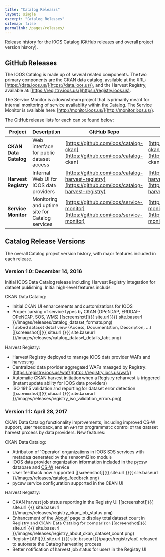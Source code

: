 ```yaml
---
title: "Catalog Releases"
layout: single
excerpt: "Catalog Releases"
sitemap: false
permalink: /pages/releases/
---
```

Release history for the IOOS Catalog (GitHub releases and overall project version history).


## GitHub Releases ##
The IOOS Catalog is made up of several related components.  The two primary components are the CKAN data catalog, available
at the URL: [https://data.ioos.us/](https://data.ioos.us/), and the Harvest Registry, available at:
[https://registry.ioos.us/](https://registry.ioos.us).  

The Service Monitor is a downstream project that is primarily
meant for internal monitoring of service availability within the Catalog.  The Service Monitor is available here:
[http://monitor.ioos.us/](http://monitor.ioos.us/).

The GitHub release lists for each can be found below:

|**Project**|**Description**|**GitHub Repo**|**GitHub Releases**|
|--------|---------|---------|---------|
|**CKAN Data Catalog**|Web interface for public dataset access|[https://github.com/ioos/catalog-ckan](https://github.com/ioos/catalog-ckan)|[https://github.com/ioos/catalog-ckan/releases](https://github.com/ioos/catalog-ckan/releases)|
|**Harvest Registry**|Internal Web UI for IOOS data providers|[https://github.com/ioos/catalog-harvest-registry](https://github.com/ioos/catalog-harvest-registry)|[https://github.com/ioos/catalog-harvest-registry/releases](https://github.com/ioos/catalog-harvest-registry/releases)|
|**Service Monitor**|Monitoring and uptime site for Catalog services|[https://github.com/ioos/service-monitor](https://github.com/ioos/service-monitor)|[https://github.com/ioos/service-monitor/releases](https://github.com/ioos/service-monitor/releases)|


## Catalog Release Versions ##
The overall Catalog project version history, with major features included in each release.



### Version 1.0: December 14, 2016 ###
Initial IOOS Data Catalog release including Harvest Registry integration for dataset publishing.  Initial high-level
features include:

CKAN Data Catalog:

- Initial CKAN UI enhancements and customizations for IOOS
- Proper parsing of service types by CKAN (OPeNDAP, ERDDAP-OPeNDAP, SOS, WMS)
    [[screenshot]]({{ site.url }}{{ site.baseurl }}/images/releases/catalog_dataset_formats.png)
- Tabbed dataset detail view (Access, Documentation, Description, ...)
    [[screenshot]]({{ site.url }}{{ site.baseurl }}/images/releases/catalog_dataset_details_tabs.png)

Harvest Registry:

- Harvest Registry deployed to manage IOOS data provider WAFs and harvesting
- Centralized data provider aggregated WAFs managed by Registry: [https://registry.ioos.us/waf/](https://registry.ioos.us/waf/)
- Automatic CKAN harvest initiation when a Registry reharvest is triggered (instant update ability for IOOS data providers)
- ISO 19115 validation and reporting for dataset error detection
    [[screenshot]]({{ site.url }}{{ site.baseurl }}/images/releases/registry_iso_validation_errors.png)



### Version 1.1: April 28, 2017 ###
CKAN Data Catalog functionality improvements, including improved CS-W support, user feedback, and an API for programmatic
control of the dataset harvest process by data providers.  New features:

CKAN Data Catalog:

- Attribution of 'Operator' organizations in IOOS SOS services with metadata generated by the
[sensorml2iso](https://github.com/ioos/sensorml2iso) module
- IOOS data provider organization information included in the pycsw database and
[CS-W](https://data.ioos.us/csw?request=GetCapabilities&service=CSW&version=2.0.2) service
- User feedback now supported
   [[screenshot]]({{ site.url }}{{ site.baseurl }}/images/releases/catalog_feedback.png)
- pycsw service configuration supported in the CKAN UI

Harvest Registry:

- CKAN harvest job status reporting in the Registry UI
    [[screenshot]]({{ site.url }}{{ site.baseurl }}/images/releases/registry_ckan_job_status.png)
- Enhancement of the ['About'](https://registry.ioos.us/about) page to display total dataset count in Registry and
CKAN Data Catalog for comparison
    [[screenshot]]({{ site.url }}{{ site.baseurl }}/images/releases/registry_about_ckan_dataset_count.png)
- Registry [API]({{ site.url }}{{ site.baseurl }}/pages/registry/api) released to automate the Catalog harvesting process
- Better notification of harvest job status for users in the Registry UI
